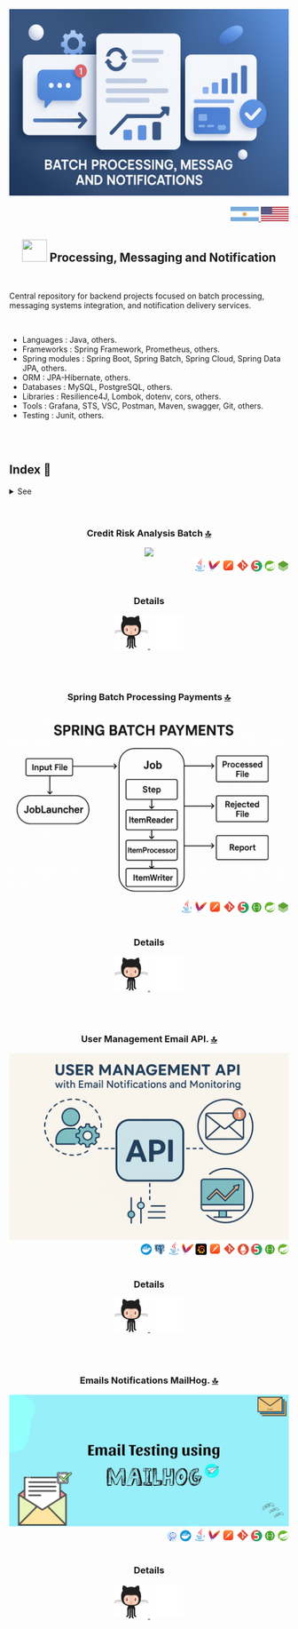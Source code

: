 <div align = "center">
<img src="./doc/assets/img/project-img.png" >
</div>

<br>

<div align="right">
     <a href="./translations/README.es.md" target="_blank">
       <img src="./doc/assets/img/arg-flag.jpg" width="10%" height="10%" />
   </a>
    <a href="https://github.com/andresWeitzel/Api_Rest_Microservices_Projects" target="_blank">
       <img src="./doc/assets/img/eeuu-flag.jpg" width="10%" height="10%" />
   </a>
</div>

<div align="center">

##  <img width="45" height="40" src="./doc/assets/gifs/notification.gif" />  Processing, Messaging and Notification

</div>


<br>

Central repository for backend projects focused on batch processing, messaging systems integration, and notification delivery services.

<br>

 * Languages : Java, others.
 * Frameworks : Spring Framework, Prometheus, others.
 * Spring modules : Spring Boot, Spring Batch, Spring Cloud, Spring Data JPA, others.
 * ORM : JPA-Hibernate, others.
 * Databases : MySQL, PostgreSQL, others.
 * Libraries : Resilience4J, Lombok, dotenv, cors, others.
 * Tools : Grafana, STS, VSC, Postman, Maven, swagger, Git, others.
 * Testing : Junit, others.


 <br>
 
 <br>

<!------Start Index----->

## Index 📜

<details>
 <summary> See </summary>

 <br>

#### 🗂️ Projects
* [Credit Risk Analysis Batch](#credit-risk-analysis-batch-)

  <div align="left">
        <img width="24" height="24" src="doc/assets/icons/backend/java/png/java.png" />
    <img width="20" height="20" src="doc/assets/icons/devops/png/maven.png" />
    <img width="22" height="22" src="doc/assets/icons/devops/png/postman.png" />
    <img width="22" height="22" src="doc/assets/icons/devops/png/git.png" />
    <img width="20" height="20" src="doc/assets/icons/backend/java/png/junit.png" />
    <img width="20" height="20" src="doc/assets/icons/backend/java/png/spring-boot.png" /> 
    <img width="20" height="20" src="doc/assets/icons/backend/java/png/spring-batch.png" />    
  </div>

* [Spring Batch Processing Payments](#spring-batch-processing-payments-)

  <div align="left">
    <img width="24" height="24" src="doc/assets/icons/backend/java/png/java.png" />
    <img width="20" height="20" src="doc/assets/icons/devops/png/maven.png" />
    <img width="22" height="22" src="doc/assets/icons/devops/png/postman.png" />
    <img width="22" height="22" src="doc/assets/icons/devops/png/git.png" />
    <img width="20" height="20" src="doc/assets/icons/backend/java/png/junit.png" />
    <img width="20" height="20" src="doc/assets/icons/backend/java/png/spring-boot.png" /> 
    <img width="20" height="20" src="doc/assets/icons/backend/java/png/spring-batch.png" />    
  </div>

* [User Management Email API](#user-management-email-api-)

  <div align="left">
    <img width="20" height="20" src="doc/assets/icons/devops/png/docker.png" />
    <img width="20" height="20" src="doc/assets/icons/database/png/postgres.png" />
    <img width="24" height="24" src="doc/assets/icons/backend/java/png/java.png" />
    <img width="20" height="20" src="doc/assets/icons/devops/png/maven.png" />
    <img width="20" height="20" src="doc/assets/icons/devops/png/grafana.png" />
    <img width="22" height="22" src="doc/assets/icons/devops/png/postman.png" />
    <img width="22" height="22" src="doc/assets/icons/devops/png/git.png" />
    <img width="20" height="20" src="doc/assets/icons/devops/png/prometheus.png" />
    <img width="20" height="20" src="doc/assets/icons/backend/java/png/junit.png" />
    <img width="20" height="20" src="doc/assets/icons/devops/png/swagger.png" />
    <img width="20" height="20" src="doc/assets/icons/backend/java/png/spring-boot.png" />    
  </div>

* [Emails Notifications MailHog](#emails-notifications-mailhog-)

  <div align="left">
    <img width="20" height="20" src="doc/assets/icons/backend/java/png/log-four-j.png" />
    <img width="20" height="20" src="doc/assets/icons/devops/png/docker.png" />
    <img width="24" height="24" src="doc/assets/icons/backend/java/png/java.png" />
    <img width="20" height="20" src="doc/assets/icons/devops/png/maven.png" />
    <img width="22" height="22" src="doc/assets/icons/devops/png/postman.png" />
    <img width="22" height="22" src="doc/assets/icons/devops/png/git.png" />
    <img width="20" height="20" src="doc/assets/icons/backend/java/png/junit.png" />
    <img width="20" height="20" src="doc/assets/icons/devops/png/swagger.png" />
    <img width="20" height="20" src="doc/assets/icons/backend/java/png/spring-boot.png" />    
  </div>

<br>

</details>

<!------Stop Index----->
  
 <br>
 
 <br>


 <!------START Credit_Risk_Analysis_Batch------>

<div align="center">
  
### Credit Risk Analysis Batch [🔝](#index-)

  
<a href="https://github.com/andresWeitzel/Credit_Risk_Analysis_Batch" target="_blank">
  <img src="https://github.com/andresWeitzel/Credit_Risk_Analysis_Batch/blob/master/src/main/resources/static/img/credit_risk.png" >
</a>

  <div align="right">
    <img width="24" height="24" src="doc/assets/icons/backend/java/png/java.png" />
    <img width="20" height="20" src="doc/assets/icons/devops/png/maven.png" />
    <img width="22" height="22" src="doc/assets/icons/devops/png/postman.png" />
    <img width="22" height="22" src="doc/assets/icons/devops/png/git.png" />
    <img width="20" height="20" src="doc/assets/icons/backend/java/png/junit.png" />
    <img width="20" height="20" src="doc/assets/icons/backend/java/png/spring-boot.png" /> 
    <img width="20" height="20" src="doc/assets/icons/backend/java/png/spring-batch.png" />    
  </div>

<br>

 ### Details

<div style="display: inline-block; vertical-align: middle; text-align: center;">
  <a href="https://github.com/andresWeitzel/Credit_Risk_Analysis_Batch" target="_blank">
    <img width="60" height="60" alt="code" src="./doc/assets/gifs/social-networks/github.gif" style="display: inline-block;" />
  </a>
  <a href="" target="_blank">
    <img width="60" height="60" alt="playlist" src="./doc/assets/gifs/social-networks/youtubeLogo.gif" style="display: inline-block;" />
  </a>
</div>
   
<!------END Credit_Risk_Analysis_Batch------->


<br>

<br>

<br> 

<br> 

 <!------START Spring_Batch_Processing_Payments------>

<div align="center">
  
### Spring Batch Processing Payments [🔝](#index-)

  
<a href="https://github.com/andresWeitzel/Spring_Batch_Payments" target="_blank">
  <img src="https://github.com/andresWeitzel/Spring_Batch_Payments/blob/master/src/main/resources/static/img/spring_batch_payments.png" >
</a>

  <div align="right">
    <img width="24" height="24" src="doc/assets/icons/backend/java/png/java.png" />
    <img width="20" height="20" src="doc/assets/icons/devops/png/maven.png" />
    <img width="22" height="22" src="doc/assets/icons/devops/png/postman.png" />
    <img width="22" height="22" src="doc/assets/icons/devops/png/git.png" />
    <img width="20" height="20" src="doc/assets/icons/backend/java/png/junit.png" />
    <img width="20" height="20" src="doc/assets/icons/devops/png/swagger.png" />
    <img width="20" height="20" src="doc/assets/icons/backend/java/png/spring-boot.png" /> 
    <img width="20" height="20" src="doc/assets/icons/backend/java/png/spring-batch.png" />    
  </div>

<br>

 ### Details

<div style="display: inline-block; vertical-align: middle; text-align: center;">
  <a href="https://github.com/andresWeitzel/Spring_Batch_Payments" target="_blank">
    <img width="60" height="60" alt="code" src="./doc/assets/gifs/social-networks/github.gif" style="display: inline-block;" />
  </a>
  <a href="" target="_blank">
    <img width="60" height="60" alt="playlist" src="./doc/assets/gifs/social-networks/youtubeLogo.gif" style="display: inline-block;" />
  </a>
</div>
   
<!------END Spring_Batch_Processing_Payments------->

<br>

<br>

<br> 

<br> 


<!------START email-api-service-MailPit------>

<div align="center">
  
### User Management Email API. [🔝](#index-)

  
<a href="https://github.com/andresWeitzel/email-api-service-MailPit" target="_blank">
  <img src="https://github.com/andresWeitzel/email-api-service-MailPit/blob/master/src/main/resources/static/img/email-project.png" >
</a>

  <div align="right">
    <img width="20" height="20" src="doc/assets/icons/devops/png/docker.png" />
    <img width="20" height="20" src="doc/assets/icons/database/png/postgres.png" />
    <img width="24" height="24" src="doc/assets/icons/backend/java/png/java.png" />
    <img width="20" height="20" src="doc/assets/icons/devops/png/maven.png" />
    <img width="20" height="20" src="doc/assets/icons/devops/png/grafana.png" />
    <img width="22" height="22" src="doc/assets/icons/devops/png/postman.png" />
    <img width="22" height="22" src="doc/assets/icons/devops/png/git.png" />
    <img width="20" height="20" src="doc/assets/icons/devops/png/prometheus.png" />
    <img width="20" height="20" src="doc/assets/icons/backend/java/png/junit.png" />
    <img width="20" height="20" src="doc/assets/icons/devops/png/swagger.png" />
    <img width="20" height="20" src="doc/assets/icons/backend/java/png/spring-boot.png" />    
  </div>

<br>

 ### Details

<div style="display: inline-block; vertical-align: middle; text-align: center;">
  <a href="https://github.com/andresWeitzel/email-api-service-MailPit" target="_blank">
    <img width="60" height="60" alt="code" src="./doc/assets/gifs/social-networks/github.gif" style="display: inline-block;" />
  </a>
  <a href="" target="_blank">
    <img width="60" height="60" alt="playlist" src="./doc/assets/gifs/social-networks/youtubeLogo.gif" style="display: inline-block;" />
  </a>
</div>
   
<!------END email-api-service-MailPit------>


<br>

<br>

<br> 

<br> 
 

<!------START emails-notifications-MailHog------>

<div align="center">
  
### Emails Notifications MailHog. [🔝](#index-)

  
<a href="https://github.com/andresWeitzel/emails-notifications-MailHog" target="_blank">
  <img src="https://github.com/andresWeitzel/emails-notifications-MailHog/blob/master/src/main/resources/static/img/mailhog.jpeg" >
</a>

 <div align="right">
      <img width="20" height="20" src="doc/assets/icons/backend/java/png/log-four-j.png" />
      <img width="20" height="20" src="doc/assets/icons/devops/png/docker.png" />
      <img width="24" height="24" src="doc/assets/icons/backend/java/png/java.png" />
      <img width="20" height="20" src="doc/assets/icons/devops/png/maven.png" />
      <img width="22" height="22" src="doc/assets/icons/devops/png/postman.png" />
      <img width="22" height="22" src="doc/assets/icons/devops/png/git.png" />
      <img width="20" height="20" src="doc/assets/icons/backend/java/png/junit.png" />
      <img width="20" height="20" src="doc/assets/icons/devops/png/swagger.png" />
      <img width="20" height="20" src="doc/assets/icons/backend/java/png/spring-boot.png" />
    
</div>

<br>

 ### Details

<div style="display: inline-block; vertical-align: middle; text-align: center;">
  <a href="https://github.com/andresWeitzel/emails-notifications-MailHog" target="_blank">
    <img width="60" height="60" alt="code" src="./doc/assets/gifs/social-networks/github.gif" style="display: inline-block;" />
  </a>
  <a href="https://www.youtube.com/watch?v=QMlpFdOQHfI" target="_blank">
    <img width="60" height="60" alt="playlist" src="./doc/assets/gifs/social-networks/youtubeLogo.gif" style="display: inline-block;" />
  </a>
</div>
   
<!------END emails-notifications-MailHog------>


<br>
<br>
<br>
<br>
<br>
<br>

